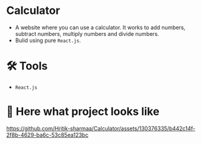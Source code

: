 # Calculator
- A website where you can use a calculator. It works to add numbers, subtract numbers, multiply numbers and divide numbers.
- Bulid using pure `React.js`.

# 🛠 Tools
- `React.js`

# 🎥 Here what project looks like
https://github.com/Hritik-sharmaa/Calculator/assets/130376335/b442c14f-2f8b-4629-ba6c-53c85ea123bc

